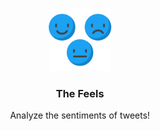 <!-- PROJECT LOGO -->
<br />
<p align="center">
  <a href="https://github.com/adrianodiasx93/TheFeels">
    <img src="TheFeels/Resources/Assets.xcassets/feedback.imageset/feedback.svg" alt="Logo" width="100" height="100">
  </a>

  <h3 align="center">The Feels</h3>

  <p align="center">
    Analyze the sentiments of tweets!
    <br />
  </p>
</p>
